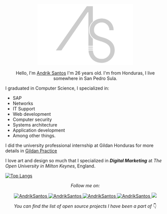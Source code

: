 <div align="center">
	<img src="assets/img/logo.png" width="300px" alt="Andrik Santos">
    <p>Hello, I'm <a href="andriksantos.github.io">Andrik Santos</a> I'm 26 years old. I'm from Honduras, I live somewhere in San Pedro Sula.</p>

</div>


I graduated in Computer Science, I specialized in:

* SAP
* Networks
* IT Support
* Web development
* Computer security
* Systems architecture
* Application development
* Among other things.

I did the university professional internship at Gildan Honduras for more details in [Gildan Practice](https://andriksantos.github.io/GildanPractice/)

I love art and design so much that I specialized in ___Digital Marketing___ at _The Open University in Milton Keynes_, England.

[![Top Langs](https://github-readme-stats.vercel.app/api/top-langs/?username=andriksantos&layout=compact)](https://github.com/andriksantos/github-readme-stats)

<div align="center">

_Follow me on:_
<p>

<a href="https://www.facebook.com/andrik.rsm">
    <img src="https://img.shields.io/badge/Facebook-andrik.rsm-blue" alt="AndrikSantos">
</a>

<a href="https://www.instagram.com/andriksantos1">
    <img src="https://img.shields.io/badge/Instagram-andriksantos12-ff69b4" alt="AndrikSantos">
</a>

<a href="https://www.linkedin.com/in/andriksantos">
    <img src="https://img.shields.io/badge/Linkedin-andriksantos-blue" alt="AndrikSantos">
</a>

<a href="https://andriksantos.github.io">
    <img src="https://img.shields.io/badge/WebSite-andriksantos.github.io-lightgray" alt="AndrikSantos">
</a>

<img src="https://img.shields.io/github/followers/andriksantos?style=social">

</p>

_You can find the list of open source projects I have been a part of_ 👇

</div>